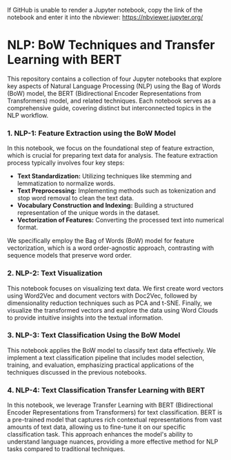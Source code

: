 If GitHub is unable to render a Jupyter notebook, copy the link of the notebook and enter it into the nbviewer: https://nbviewer.jupyter.org/


# NLP: BoW Techniques and Transfer Learning with BERT

This repository contains a collection of four Jupyter notebooks that explore key aspects of Natural Language Processing (NLP) using the Bag of Words (BoW) model, the BERT (Bidirectional Encoder Representations from Transformers) model, and related techniques. Each notebook serves as a comprehensive guide, covering distinct but interconnected topics in the NLP workflow.

### 1. **NLP-1: Feature Extraction using the BoW Model**
In this notebook, we focus on the foundational step of feature extraction, which is crucial for preparing text data for analysis. The feature extraction process typically involves four key steps:
- **Text Standardization:** Utilizing techniques like stemming and lemmatization to normalize words.
- **Text Preprocessing:** Implementing methods such as tokenization and stop word removal to clean the text data.
- **Vocabulary Construction and Indexing:** Building a structured representation of the unique words in the dataset.
- **Vectorization of Features:** Converting the processed text into numerical format.

We specifically employ the Bag of Words (BoW) model for feature vectorization, which is a word order-agnostic approach, contrasting with sequence models that preserve word order.

### 2. **NLP-2: Text Visualization**
This notebook focuses on visualizing text data. We first create word vectors using Word2Vec and document vectors with Doc2Vec, followed by dimensionality reduction techniques such as PCA and t-SNE. Finally, we visualize the transformed vectors and explore the data using Word Clouds to provide intuitive insights into the textual information.

### 3. **NLP-3: Text Classification Using the BoW Model**
This notebook applies the BoW model to classify text data effectively. We implement a text classification pipeline that includes model selection, training, and evaluation, emphasizing practical applications of the techniques discussed in the previous notebooks.

### 4. **NLP-4: Text Classification Transfer Learning with BERT**
In this notebook, we leverage Transfer Learning with BERT (Bidirectional Encoder Representations from Transformers) for text classification. BERT is a pre-trained model that captures rich contextual representations from vast amounts of text data, allowing us to fine-tune it on our specific classification task. This approach enhances the model's ability to understand language nuances, providing a more effective method for NLP tasks compared to traditional techniques.
